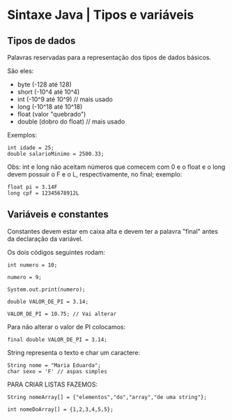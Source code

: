 # Sintaxe Java | Tipos e variáveis

## Tipos de dados

Palavras reservadas para a representação dos tipos de dados básicos.

São eles:
- byte (-128 até 128)
- short (-10^4 até 10^4)
- int (-10^9 até 10^9) // mais usado
- long (-10^18 até 10^18)
- float (valor "quebrado")
- double (dobro do float) // mais usado

Exemplos:

```
int idade = 25;
double salarioMinimo = 2500.33;
```

Obs: int e long não aceitam números que comecem com 0 e o float e o long devem possuir o F e o L, respectivamente, no final; exemplo:

```
float pi = 3.14F
long cpf = 12345678912L
```

## Variáveis e constantes

Constantes devem estar em caixa alta e devem ter a palavra "final" antes da declaração da variável.

Os dois códigos seguintes rodam:

```
int numero = 10;
 
numero = 9;

System.out.print(numero); 
```

```
double VALOR_DE_PI = 3.14;

VALOR_DE_PI = 10.75; // Vai alterar
```

Para não alterar o valor de PI colocamos:

```
final double VALOR_DE_PI = 3.14;
```

String representa o texto e char um caractere:

```
String nome = "Maria Eduarda";
char sexo = 'F' // aspas simples
```

PARA CRIAR LISTAS FAZEMOS:
```
String nomeArray[] = {"elementos","do","array","de uma string"};

int nomeDoArray[] = {1,2,3,4,5,5};
```